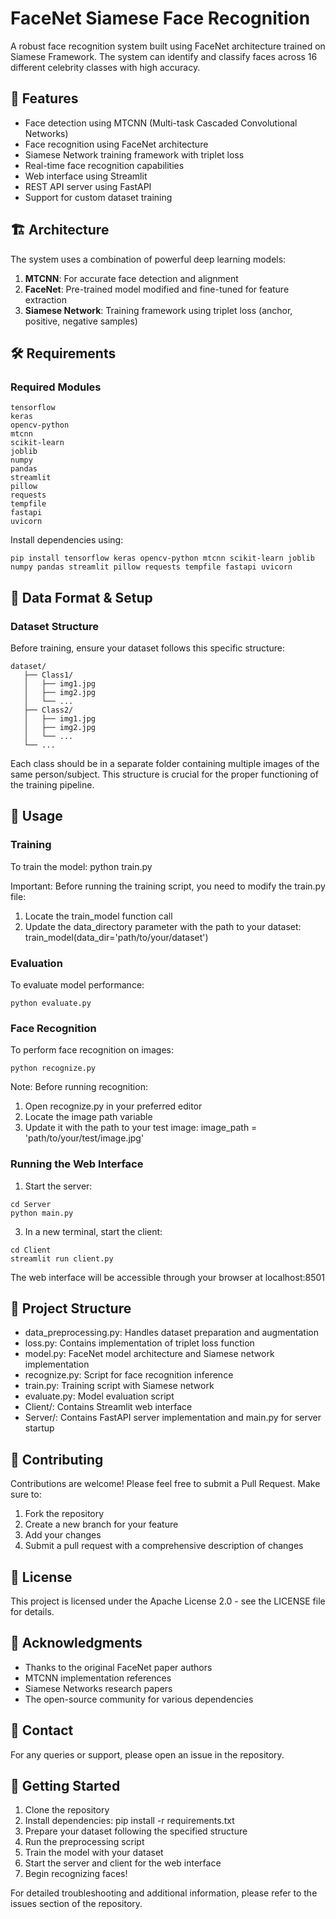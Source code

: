 # FaceNet Siamese Face Recognition

A robust face recognition system built using FaceNet architecture trained on Siamese Framework. The system can identify and classify faces across 16 different celebrity classes with high accuracy.

## 🎯 Features

- Face detection using MTCNN (Multi-task Cascaded Convolutional Networks)
- Face recognition using FaceNet architecture
- Siamese Network training framework with triplet loss
- Real-time face recognition capabilities
- Web interface using Streamlit
- REST API server using FastAPI
- Support for custom dataset training

## 🏗️ Architecture

The system uses a combination of powerful deep learning models:

1. **MTCNN**: For accurate face detection and alignment
2. **FaceNet**: Pre-trained model modified and fine-tuned for feature extraction
3. **Siamese Network**: Training framework using triplet loss (anchor, positive, negative samples)

## 🛠️ Requirements

### Required Modules
```
tensorflow
keras
opencv-python
mtcnn
scikit-learn
joblib
numpy
pandas
streamlit
pillow
requests
tempfile
fastapi
uvicorn
```
Install dependencies using:
```
pip install tensorflow keras opencv-python mtcnn scikit-learn joblib numpy pandas streamlit pillow requests tempfile fastapi uvicorn
```
## 📂 Data Format & Setup

### Dataset Structure
Before training, ensure your dataset follows this specific structure:
```
dataset/
   ├── Class1/
   │   ├── img1.jpg
   │   ├── img2.jpg
   │   └── ...
   ├── Class2/
   │   ├── img1.jpg
   │   ├── img2.jpg
   │   └── ...
   └── ...
```
Each class should be in a separate folder containing multiple images of the same person/subject. This structure is crucial for the proper functioning of the training pipeline.

## 🚀 Usage

### Training
To train the model:
python train.py

Important: Before running the training script, you need to modify the train.py file:
1. Locate the train_model function call
2. Update the data_directory parameter with the path to your dataset:
  train_model(data_dir='path/to/your/dataset')

### Evaluation
To evaluate model performance:
```
python evaluate.py
```

### Face Recognition
To perform face recognition on images:
```
python recognize.py
```

Note: Before running recognition:
1. Open recognize.py in your preferred editor
2. Locate the image path variable
3. Update it with the path to your test image:
  image_path = 'path/to/your/test/image.jpg'

### Running the Web Interface

1. Start the server:

```
cd Server
python main.py
```

3. In a new terminal, start the client:
```
cd Client
streamlit run client.py
```

The web interface will be accessible through your browser at localhost:8501

## 📁 Project Structure

- data_preprocessing.py: Handles dataset preparation and augmentation
- loss.py: Contains implementation of triplet loss function
- model.py: FaceNet model architecture and Siamese network implementation
- recognize.py: Script for face recognition inference
- train.py: Training script with Siamese network
- evaluate.py: Model evaluation script
- Client/: Contains Streamlit web interface
- Server/: Contains FastAPI server implementation and main.py for server startup

## 🤝 Contributing

Contributions are welcome! Please feel free to submit a Pull Request. Make sure to:
1. Fork the repository
2. Create a new branch for your feature
3. Add your changes
4. Submit a pull request with a comprehensive description of changes

## 📝 License

This project is licensed under the Apache License 2.0 - see the LICENSE file for details.

## 🙏 Acknowledgments

- Thanks to the original FaceNet paper authors
- MTCNN implementation references
- Siamese Networks research papers
- The open-source community for various dependencies

## 📧 Contact

For any queries or support, please open an issue in the repository.

## 🚀 Getting Started

1. Clone the repository
2. Install dependencies: pip install -r requirements.txt
3. Prepare your dataset following the specified structure
4. Run the preprocessing script
5. Train the model with your dataset
6. Start the server and client for the web interface
7. Begin recognizing faces!

For detailed troubleshooting and additional information, please refer to the issues section of the repository.

